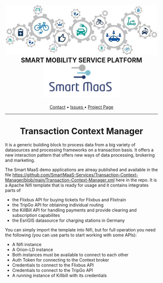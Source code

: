 <h2 align="center">
  <a href="https://smart-maas.eu/en/"><img src="https://github.com/SmartMaaS-Services/Transaction-Context-Manager/blob/main/docs/images/Header.jpeg" alt="Smart MaaS" width="500"></a>
  <br>
      SMART MOBILITY SERVICE PLATFORM
  <br>
  <a href="https://smart-maas.eu/en/"><img src="https://github.com/SmartMaaS-Services/Transaction-Context-Manager/blob/main/docs/images/Logos-Smart-MaaS.png" alt="Smart MaaS" width="250"></a>
  <br>
</h2>

<p align="center">
  <a href="mailto:info@smart-maas.eu">Contact</a> •
  <a href="https://github.com/SmartMaaS-Services/Transaction-Context-Manager/issues">Issues </a> •
  <a href="https://smart-maas.eu/en/">Project Page</a>
</p>


***

<h1 align="center">
  <a>
    Transaction Context Manager
  </a>
</h1>

It is a generic building block to process data from a big variety of datasources and processing frameworks on a transaction basis. It offers a new interaction pattern that offers new ways of data processing, brokering and marketing.

The Smart MaaS demo applications are alreay published and available in the file https://github.com/SmartMaaS-Services/Transaction-Context-Manager/blob/main/Transaction-Context-Manager.xml here in the repo. It is a Apache Nifi template that is ready for usage and it contains integrates parts of 
- the Flixbus API for buying tickets for Flixbus and Flixtrain
- the TripGo API for obtaining individual routing
- the KillBill API for handling payments and provide clearing and subscription capabilites
- the EsriGIS datasource for charging stations in Germany

You can simply import the template into Nifi, but for full operation you need the following (you can use parts to start working with some APIs):
- A Nifi instance 
- A Orion-LD instance
- Both instances must be available to connect to each other
- Auth Token for connecting to the Context broker
- Credentials to connect to the Flixbus API
- Credentials to connect to the TripGo API
- A running instance of Killbill with its credentials 
